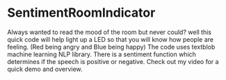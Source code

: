 # SentimentRoomIndicator
Always wanted to read the mood of the room but never could? well this quick code will help light up a LED so that you will know how people are feeling. (Red being angry and Blue being happy) The code uses textblob machine learning NLP library. There is a sentiment function which determines if the speech is positive or negative. Check out my video for a quick demo and overview.
